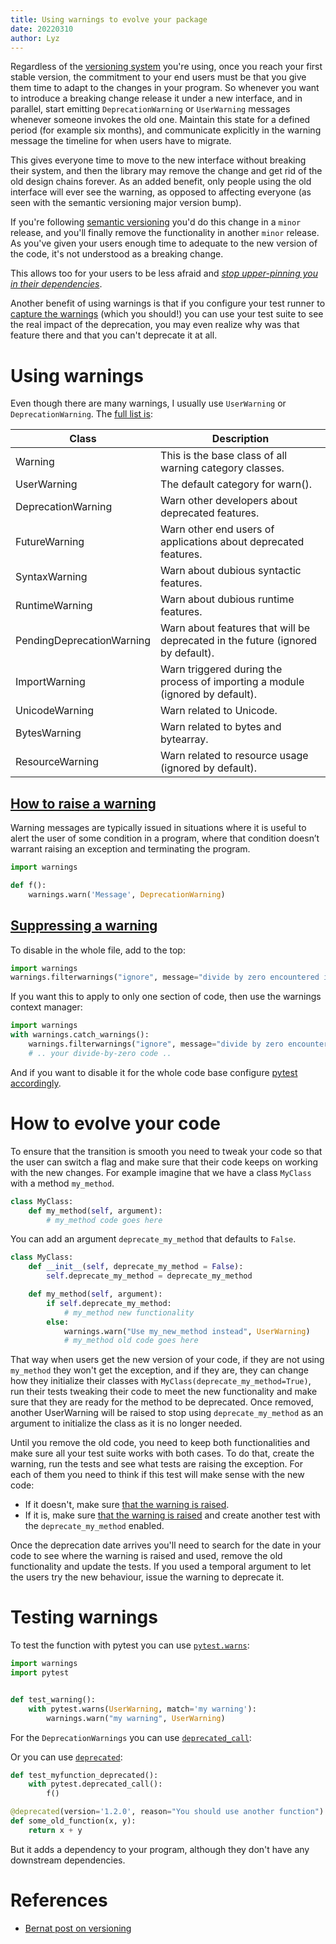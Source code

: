 ```yaml
---
title: Using warnings to evolve your package
date: 20220310
author: Lyz
---
```


Regardless of the [versioning system](versioning.md) you're using, once you
reach your first stable version, the commitment to your end users must be that
you give them time to adapt to the changes in your program. So whenever you want
to introduce a breaking change release it under a new interface, and in
parallel, start emitting `DeprecationWarning` or `UserWarning` messages whenever
someone invokes the old one. Maintain this state for a defined period (for
example six months), and communicate explicitly in the warning message the timeline for when users have
to migrate.

This gives everyone time to move to the new interface without breaking their
system, and then the library may remove the change and get rid of the old design
chains forever. As an added benefit, only people using the old interface will
ever see the warning, as opposed to affecting everyone (as seen with the
semantic versioning major version bump).

If you're following [semantic versioning](semantic_versioning.md) you'd do this
change in a `minor` release, and you'll finally remove the functionality in
another `minor` release. As you've given your users enough time to adequate to
the new version of the code, it's not understood as a breaking change.

This allows too for your users to be less afraid and [*stop upper-pinning
you in their dependencies*](versioning.md#upper-version-pinning).

Another benefit of using warnings is that if you configure your test runner to
[capture the warnings](pytest.md#capture-deprecation-warnings) (which you
should!) you can use your test suite to see the real impact of the deprecation,
you may even realize why was that feature there and that you can't deprecate it
at all.

# Using warnings

Even though there are many warnings, I usually use `UserWarning` or
`DeprecationWarning`. The [full list is](https://docs.python.org/3/library/warnings.html#warning-categories):

| Class                     | Description                                                                     |
| ---                       | ---                                                                             |
| Warning                   | This is the base class of all warning category classes.                         |
| UserWarning               | The default category for warn().                                                |
| DeprecationWarning        | Warn other developers about deprecated features.                                |
| FutureWarning             | Warn other end users of applications about deprecated features.                 |
| SyntaxWarning             | Warn about dubious syntactic features.                                          |
| RuntimeWarning            | Warn about dubious runtime features.                                            |
| PendingDeprecationWarning | Warn about features that will be deprecated in the future (ignored by default). |
| ImportWarning             | Warn triggered during the process of importing a module (ignored by default).   |
| UnicodeWarning            | Warn related to Unicode.                                                        |
| BytesWarning              | Warn related to bytes and bytearray.                                            |
| ResourceWarning           | Warn related to resource usage (ignored by default).                            |


## [How to raise a warning](https://docs.python.org/3/library/warnings.html)

Warning messages are typically issued in situations where it is useful to alert
the user of some condition in a program, where that condition doesn’t
warrant raising an exception and terminating the program.

```python
import warnings

def f():
    warnings.warn('Message', DeprecationWarning)
```

## [Suppressing a warning](https://stackoverflow.com/questions/9134795/how-to-get-rid-of-specific-warning-messages-in-python-while-keeping-all-other-wa)

To disable in the whole file, add to the top:

```python
import warnings
warnings.filterwarnings("ignore", message="divide by zero encountered in divide")
```

If you want this to apply to only one section of code, then use the warnings context manager:

```python
import warnings
with warnings.catch_warnings():
    warnings.filterwarnings("ignore", message="divide by zero encountered in divide")
    # .. your divide-by-zero code ..
```

And if you want to disable it for the whole code base configure [pytest
accordingly](pytest.md#capture-deprecation-warnings).

# How to evolve your code

To ensure that the transition is smooth you need to tweak your code so that the
user can switch a flag and make sure that their code keeps on working with the
new changes. For example imagine that we have a class `MyClass` with a method
`my_method`.

```python
class MyClass:
    def my_method(self, argument):
        # my_method code goes here
```

You can add an argument `deprecate_my_method` that defaults to `False`.

```python
class MyClass:
    def __init__(self, deprecate_my_method = False):
        self.deprecate_my_method = deprecate_my_method

    def my_method(self, argument):
        if self.deprecate_my_method:
            # my_method new functionality
        else:
            warnings.warn("Use my_new_method instead", UserWarning)
            # my_method old code goes here
```

That way when users get the new version of your code, if they are not using
`my_method` they won't get the exception, and if they are, they can change how
they initialize their classes with `MyClass(deprecate_my_method=True)`, run
their tests tweaking their code to meet the new functionality and make sure that
they are ready for the method to be deprecated. Once removed, another
UserWarning will be raised to stop using `deprecate_my_method` as an argument to
initialize the class as it is no longer needed.

Until you remove the old code, you need to keep both functionalities and make
sure all your test suite works with both cases. To do that, create the warning,
run the tests and see what tests are raising the exception. For each of them you
need to think if this test will make sense with the new code:

* If it doesn't, make sure [that the warning is raised](#testing-warnings).
* If it is, make sure [that the warning is raised](#testing-warnings) and create
    another test with the `deprecate_my_method` enabled.

Once the deprecation date arrives you'll need to search for the date in your
code to see where the warning is raised and used, remove the old functionality
and update the tests. If you used a temporal argument to let the users try the
new behaviour, issue the warning to deprecate it.

# Testing warnings

To test the function with pytest you can use
[`pytest.warns`](https://docs.pytest.org/en/stable/how-to/capture-warnings.html#warns):

```python
import warnings
import pytest


def test_warning():
    with pytest.warns(UserWarning, match='my warning'):
        warnings.warn("my warning", UserWarning)
```

For the `DeprecationWarnings` you can use [`deprecated_call`](https://docs.pytest.org/en/stable/how-to/capture-warnings.html#ensuring-code-triggers-a-deprecation-warning):

Or you can use
[`deprecated`](https://deprecated.readthedocs.io/en/latest/index.html):

```python
def test_myfunction_deprecated():
    with pytest.deprecated_call():
        f()
```

```python
@deprecated(version='1.2.0', reason="You should use another function")
def some_old_function(x, y):
    return x + y
```

But it adds a dependency to your program, although they don't have any
downstream dependencies.

# References

* [Bernat post on versioning](https://bernat.tech/posts/version-numbers/#a-better-way-to-handle-api-evolution)
